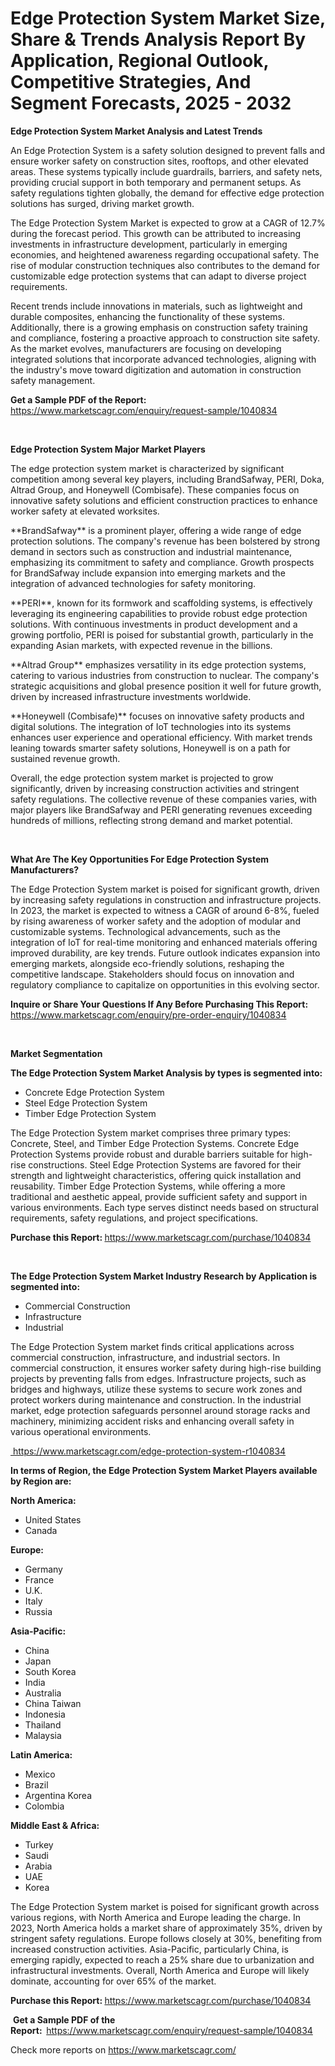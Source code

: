 <p><h1>Edge Protection System Market Size, Share & Trends Analysis Report By Application, Regional Outlook, Competitive Strategies, And Segment Forecasts, 2025 - 2032</h1></p><p><strong>Edge Protection System Market Analysis and Latest Trends</strong></p>
<p><p>An Edge Protection System is a safety solution designed to prevent falls and ensure worker safety on construction sites, rooftops, and other elevated areas. These systems typically include guardrails, barriers, and safety nets, providing crucial support in both temporary and permanent setups. As safety regulations tighten globally, the demand for effective edge protection solutions has surged, driving market growth.</p><p>The Edge Protection System Market is expected to grow at a CAGR of 12.7% during the forecast period. This growth can be attributed to increasing investments in infrastructure development, particularly in emerging economies, and heightened awareness regarding occupational safety. The rise of modular construction techniques also contributes to the demand for customizable edge protection systems that can adapt to diverse project requirements.</p><p>Recent trends include innovations in materials, such as lightweight and durable composites, enhancing the functionality of these systems. Additionally, there is a growing emphasis on construction safety training and compliance, fostering a proactive approach to construction site safety. As the market evolves, manufacturers are focusing on developing integrated solutions that incorporate advanced technologies, aligning with the industry's move toward digitization and automation in construction safety management.</p></p>
<p><strong>Get a Sample PDF of the Report:&nbsp;</strong> <a href="https://www.marketscagr.com/enquiry/request-sample/1040834?utm_campaign=3078&utm_medium=2&utm_source=Github&utm_content=ia&utm_term=31032025&utm_id=edge-protection-system">https://www.marketscagr.com/enquiry/request-sample/1040834</a></p>
<p>&nbsp;</p>
<p><strong>Edge Protection System Major Market Players</strong></p>
<p><p>The edge protection system market is characterized by significant competition among several key players, including BrandSafway, PERI, Doka, Altrad Group, and Honeywell (Combisafe). These companies focus on innovative safety solutions and efficient construction practices to enhance worker safety at elevated worksites.</p><p>**BrandSafway** is a prominent player, offering a wide range of edge protection solutions. The company's revenue has been bolstered by strong demand in sectors such as construction and industrial maintenance, emphasizing its commitment to safety and compliance. Growth prospects for BrandSafway include expansion into emerging markets and the integration of advanced technologies for safety monitoring.</p><p>**PERI**, known for its formwork and scaffolding systems, is effectively leveraging its engineering capabilities to provide robust edge protection solutions. With continuous investments in product development and a growing portfolio, PERI is poised for substantial growth, particularly in the expanding Asian markets, with expected revenue in the billions.</p><p>**Altrad Group** emphasizes versatility in its edge protection systems, catering to various industries from construction to nuclear. The company's strategic acquisitions and global presence position it well for future growth, driven by increased infrastructure investments worldwide.</p><p>**Honeywell (Combisafe)** focuses on innovative safety products and digital solutions. The integration of IoT technologies into its systems enhances user experience and operational efficiency. With market trends leaning towards smarter safety solutions, Honeywell is on a path for sustained revenue growth.</p><p>Overall, the edge protection system market is projected to grow significantly, driven by increasing construction activities and stringent safety regulations. The collective revenue of these companies varies, with major players like BrandSafway and PERI generating revenues exceeding hundreds of millions, reflecting strong demand and market potential.</p></p>
<p>&nbsp;</p>
<p><strong>What Are The Key Opportunities For Edge Protection System Manufacturers?</strong></p>
<p><p>The Edge Protection System market is poised for significant growth, driven by increasing safety regulations in construction and infrastructure projects. In 2023, the market is expected to witness a CAGR of around 6-8%, fueled by rising awareness of worker safety and the adoption of modular and customizable systems. Technological advancements, such as the integration of IoT for real-time monitoring and enhanced materials offering improved durability, are key trends. Future outlook indicates expansion into emerging markets, alongside eco-friendly solutions, reshaping the competitive landscape. Stakeholders should focus on innovation and regulatory compliance to capitalize on opportunities in this evolving sector.</p></p>
<p><strong>Inquire or Share Your Questions If Any Before Purchasing This Report:</strong> <a href="https://www.marketscagr.com/enquiry/pre-order-enquiry/1040834?utm_campaign=3078&utm_medium=2&utm_source=Github&utm_content=ia&utm_term=31032025&utm_id=edge-protection-system">https://www.marketscagr.com/enquiry/pre-order-enquiry/1040834</a></p>
<p>&nbsp;</p>
<p><strong>Market Segmentation</strong></p>
<p><strong>The Edge Protection System Market Analysis by types is segmented into:</strong></p>
<p><ul><li>Concrete Edge Protection System</li><li>Steel Edge Protection System</li><li>Timber Edge Protection System</li></ul></p>
<p><p>The Edge Protection System market comprises three primary types: Concrete, Steel, and Timber Edge Protection Systems. Concrete Edge Protection Systems provide robust and durable barriers suitable for high-rise constructions. Steel Edge Protection Systems are favored for their strength and lightweight characteristics, offering quick installation and reusability. Timber Edge Protection Systems, while offering a more traditional and aesthetic appeal, provide sufficient safety and support in various environments. Each type serves distinct needs based on structural requirements, safety regulations, and project specifications.</p></p>
<p><strong>Purchase this Report:&nbsp;</strong><a href="https://www.marketscagr.com/purchase/1040834?utm_campaign=3078&utm_medium=2&utm_source=Github&utm_content=ia&utm_term=31032025&utm_id=edge-protection-system">https://www.marketscagr.com/purchase/1040834</a></p>
<p>&nbsp;</p>
<p><strong>The Edge Protection System Market Industry Research by Application is segmented into:</strong></p>
<p><ul><li>Commercial Construction</li><li>Infrastructure</li><li>Industrial</li></ul></p>
<p><p>The Edge Protection System market finds critical applications across commercial construction, infrastructure, and industrial sectors. In commercial construction, it ensures worker safety during high-rise building projects by preventing falls from edges. Infrastructure projects, such as bridges and highways, utilize these systems to secure work zones and protect workers during maintenance and construction. In the industrial market, edge protection safeguards personnel around storage racks and machinery, minimizing accident risks and enhancing overall safety in various operational environments.</p></p>
<p><a href="https://www.marketscagr.com/edge-protection-system-r1040834?utm_campaign=3078&utm_medium=2&utm_source=Github&utm_content=ia&utm_term=31032025&utm_id=edge-protection-system">&nbsp;https://www.marketscagr.com/edge-protection-system-r1040834</a></p>
<p><strong>In terms of Region, the Edge Protection System Market Players available by Region are:</strong></p>
<p>
    <p> <strong> North America: </strong>
        <ul>
            <li>United States</li>
            <li>Canada</li>
        </ul>
        </p> 
    <p> <strong> Europe: </strong>
        <ul>
            <li>Germany</li>
            <li>France</li>
            <li>U.K.</li>
            <li>Italy</li>
            <li>Russia</li>
        </ul>
        </p> 
    <p> <strong> Asia-Pacific: </strong>
        <ul>
            <li>China</li>
            <li>Japan</li>
            <li>South Korea</li>
            <li>India</li>
            <li>Australia</li>
            <li>China Taiwan</li>
            <li>Indonesia</li>
            <li>Thailand</li>
            <li>Malaysia</li>
        </ul>
        </p> 
    <p> <strong> Latin America: </strong>
        <ul>
            <li>Mexico</li>
            <li>Brazil</li>
            <li>Argentina Korea</li>
            <li>Colombia</li>
        </ul>
        </p> 
    <p> <strong> Middle East & Africa: </strong>
        <ul>
            <li>Turkey</li>
            <li>Saudi</li>
            <li>Arabia</li>
            <li>UAE</li>
            <li>Korea</li>
        </ul>
    </p>
    </p>
<p><p>The Edge Protection System market is poised for significant growth across various regions, with North America and Europe leading the charge. In 2023, North America holds a market share of approximately 35%, driven by stringent safety regulations. Europe follows closely at 30%, benefiting from increased construction activities. Asia-Pacific, particularly China, is emerging rapidly, expected to reach a 25% share due to urbanization and infrastructural investments. Overall, North America and Europe will likely dominate, accounting for over 65% of the market.</p></p>
<p><strong>Purchase this Report: </strong><a href="https://www.marketscagr.com/purchase/1040834?utm_campaign=3078&utm_medium=2&utm_source=Github&utm_content=ia&utm_term=31032025&utm_id=edge-protection-system">https://www.marketscagr.com/purchase/1040834</a></p>
<p>&nbsp;<strong>Get a Sample PDF of the Report:&nbsp;&nbsp;</strong><a href="https://www.marketscagr.com/enquiry/request-sample/1040834?utm_campaign=3078&utm_medium=2&utm_source=Github&utm_content=ia&utm_term=31032025&utm_id=edge-protection-system">https://www.marketscagr.com/enquiry/request-sample/1040834</a></p>
<p><strong></strong></p>
<p>Check more reports on <a href="https://www.marketscagr.com/?utm_campaign=3078&utm_medium=2&utm_source=Github&utm_content=ia&utm_term=31032025&utm_id=edge-protection-system">https://www.marketscagr.com/</a></p>